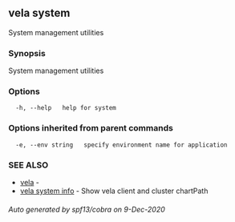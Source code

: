 ## vela system

System management utilities

### Synopsis

System management utilities

### Options

```
  -h, --help   help for system
```

### Options inherited from parent commands

```
  -e, --env string   specify environment name for application
```

### SEE ALSO

* [vela](vela.md)	 - 
* [vela system info](vela_system_info.md)	 - Show vela client and cluster chartPath

###### Auto generated by spf13/cobra on 9-Dec-2020
